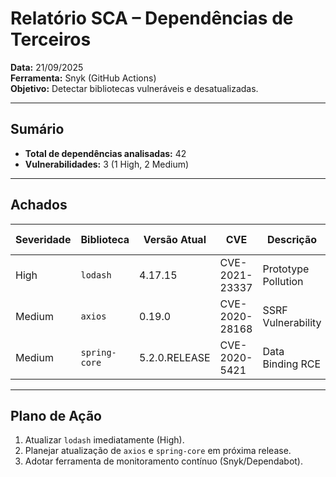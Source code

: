 # Relatório SCA – Dependências de Terceiros
**Data:** 21/09/2025  
**Ferramenta:** Snyk (GitHub Actions)  
**Objetivo:** Detectar bibliotecas vulneráveis e desatualizadas.

---

## Sumário
- **Total de dependências analisadas:** 42  
- **Vulnerabilidades:** 3 (1 High, 2 Medium)

---

## Achados

| Severidade | Biblioteca      | Versão Atual | CVE         | Descrição                         | Versão Sugerida |
|------------|----------------|--------------|-------------|-----------------------------------|-----------------|
| High       | `lodash`       | 4.17.15      | CVE-2021-23337 | Prototype Pollution               | >= 4.17.21      |
| Medium     | `axios`        | 0.19.0       | CVE-2020-28168 | SSRF Vulnerability                | >= 0.21.1       |
| Medium     | `spring-core`  | 5.2.0.RELEASE| CVE-2020-5421 | Data Binding RCE                  | >= 5.2.3        |

---

## Plano de Ação
1. Atualizar `lodash` imediatamente (High).  
2. Planejar atualização de `axios` e `spring-core` em próxima release.  
3. Adotar ferramenta de monitoramento contínuo (Snyk/Dependabot).
